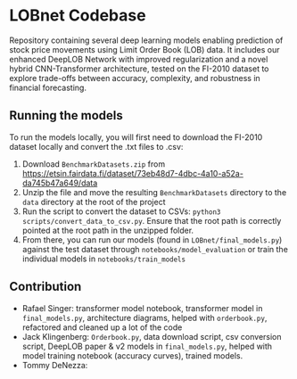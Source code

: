 # LOBnet Codebase

Repository containing several deep learning models enabling prediction of stock price movements using Limit Order Book (LOB) data. It includes our enhanced DeepLOB Network with improved regularization and a novel hybrid CNN-Transformer architecture, tested on the FI-2010 dataset to explore trade-offs between accuracy, complexity, and robustness in financial forecasting.

## Running the models

To run the models locally, you will first need to download the FI-2010 dataset locally and convert the .txt files to .csv:

1. Download `BenchmarkDatasets.zip` from https://etsin.fairdata.fi/dataset/73eb48d7-4dbc-4a10-a52a-da745b47a649/data
2. Unzip the file and move the resulting `BenchmarkDatasets` directory to the `data` directory at the root of the project
3. Run the script to convert the dataset to CSVs: `python3 scripts/convert_data_to_csv.py`. Ensure that the root path is correctly pointed at the root path in the unzipped folder. 
4. From there, you can run our models (found in `LOBnet/final_models.py`) against the test dataset through `notebooks/model_evaluation` or train the individual models in `notebooks/train_models`

## Contribution

- Rafael Singer: transformer model notebook, transformer model in `final_models.py`, architecture diagrams, helped with `orderbook.py`, refactored and cleaned up a lot of the code
- Jack Klingenberg: `Orderbook.py`, data download script, csv conversion script, DeepLOB paper & v2 models in `final_models.py`, helped with model training notebook (accuracy curves), trained models.
- Tommy DeNezza:
